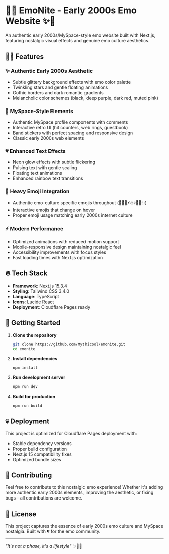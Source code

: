# 🖤💔 EmoNite - Early 2000s Emo Website ✨🌙

An authentic early 2000s/MySpace-style emo website built with Next.js, featuring nostalgic visual effects and genuine emo culture aesthetics.

## 🎵💀 Features

### ✨ **Authentic Early 2000s Aesthetic**
- Subtle glittery background effects with emo color palette
- Twinkling stars and gentle floating animations
- Gothic borders and dark romantic gradients
- Melancholic color schemes (black, deep purple, dark red, muted pink)

### 🖤 **MySpace-Style Elements**
- Authentic MySpace profile components with comments
- Interactive retro UI (hit counters, web rings, guestbook)
- Band stickers with perfect spacing and responsive design
- Classic early 2000s web elements

### 💔 **Enhanced Text Effects**
- Neon glow effects with subtle flickering
- Pulsing text with gentle scaling
- Floating text animations
- Enhanced rainbow text transitions

### 🎵 **Heavy Emoji Integration**
- Authentic emo-culture specific emojis throughout (🖤💔🎵⚡️🔥💀👑🌙✨)
- Interactive emojis that change on hover
- Proper emoji usage matching early 2000s internet culture

### ⚡️ **Modern Performance**
- Optimized animations with reduced motion support
- Mobile-responsive design maintaining nostalgic feel
- Accessibility improvements with focus styles
- Fast loading times with Next.js optimization

## 🔥 **Tech Stack**

- **Framework**: Next.js 15.3.4
- **Styling**: Tailwind CSS 3.4.0
- **Language**: TypeScript
- **Icons**: Lucide React
- **Deployment**: Cloudflare Pages ready

## 🌙 **Getting Started**

1. **Clone the repository**
   ```bash
   git clone https://github.com/Mythicool/emonite.git
   cd emonite
   ```

2. **Install dependencies**
   ```bash
   npm install
   ```

3. **Run development server**
   ```bash
   npm run dev
   ```

4. **Build for production**
   ```bash
   npm run build
   ```

## 💀 **Deployment**

This project is optimized for Cloudflare Pages deployment with:
- Stable dependency versions
- Proper build configuration
- Next.js 15 compatibility fixes
- Optimized bundle sizes

## 👑 **Contributing**

Feel free to contribute to this nostalgic emo experience! Whether it's adding more authentic early 2000s elements, improving the aesthetic, or fixing bugs - all contributions are welcome.

## 🖤 **License**

This project captures the essence of early 2000s emo culture and MySpace nostalgia. Built with 💔 for the emo community.

---

*"It's not a phase, it's a lifestyle"* ✨🌙💀
